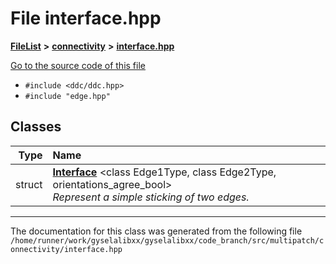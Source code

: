 

# File interface.hpp



[**FileList**](files.md) **>** [**connectivity**](dir_28b51abc9241105ab41b66c468e7d019.md) **>** [**interface.hpp**](interface_8hpp.md)

[Go to the source code of this file](interface_8hpp_source.md)



* `#include <ddc/ddc.hpp>`
* `#include "edge.hpp"`















## Classes

| Type | Name |
| ---: | :--- |
| struct | [**Interface**](structInterface.md) &lt;class Edge1Type, class Edge2Type, orientations\_agree\_bool&gt;<br>_Represent a simple sticking of two edges._  |



















































------------------------------
The documentation for this class was generated from the following file `/home/runner/work/gyselalibxx/gyselalibxx/code_branch/src/multipatch/connectivity/interface.hpp`

